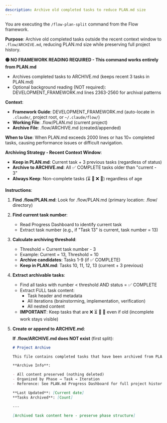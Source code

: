 ```yaml
---
description: Archive old completed tasks to reduce PLAN.md size
---
```


You are executing the `/flow-plan-split` command from the Flow framework.

**Purpose**: Archive old completed tasks outside the recent context window to `.flow/ARCHIVE.md`, reducing PLAN.md size while preserving full project history.

**🟢 NO FRAMEWORK READING REQUIRED - This command works entirely from PLAN.md**

- Archives completed tasks to ARCHIVE.md (keeps recent 3 tasks in PLAN.md)
- Optional background reading (NOT required): DEVELOPMENT_FRAMEWORK.md lines 2363-2560 for archival patterns

**Context**:

- **Framework Guide**: DEVELOPMENT_FRAMEWORK.md (auto-locate in `.claude/`, project root, or `~/.claude/flow/`)
- **Working File**: .flow/PLAN.md (current project)
- **Archive File**: .flow/ARCHIVE.md (created/appended)

**When to Use**: When PLAN.md exceeds 2000 lines or has 10+ completed tasks, causing performance issues or difficult navigation.

**Archiving Strategy - Recent Context Window**:

- **Keep in PLAN.md**: Current task + 3 previous tasks (regardless of status)
- **Archive to ARCHIVE.md**: All ✅ COMPLETE tasks older than "current - 3"
- **Always Keep**: Non-complete tasks (⏳ 🚧 ❌ 🔮) regardless of age

**Instructions**:

1. **Find .flow/PLAN.md**: Look for .flow/PLAN.md (primary location: .flow/ directory)

2. **Find current task number**:

   - Read Progress Dashboard to identify current task
   - Extract task number (e.g., if "Task 13" is current, task number = 13)

3. **Calculate archiving threshold**:

   - Threshold = Current task number - 3
   - Example: Current = 13, Threshold = 10
   - **Archive candidates**: Tasks 1-9 (if ✅ COMPLETE)
   - **Keep in PLAN.md**: Tasks 10, 11, 12, 13 (current + 3 previous)

4. **Extract archivable tasks**:

   - Find all tasks with number < threshold AND status = ✅ COMPLETE
   - Extract FULL task content:
     - Task header and metadata
     - All iterations (brainstorming, implementation, verification)
     - All nested content
   - **IMPORTANT**: Keep tasks that are ❌ ⏳ 🚧 🔮 even if old (incomplete work stays visible)

5. **Create or append to ARCHIVE.md**:

   **If .flow/ARCHIVE.md does NOT exist** (first split):

   ```markdown
   # Project Archive

   This file contains completed tasks that have been archived from PLAN.md to reduce file size.

   **Archive Info**:

   - All content preserved (nothing deleted)
   - Organized by Phase → Task → Iteration
   - Reference: See PLAN.md Progress Dashboard for full project history

   **Last Updated**: [Current date]
   **Tasks Archived**: [Count]

   ---

   [Archived task content here - preserve phase structure]
   ```
